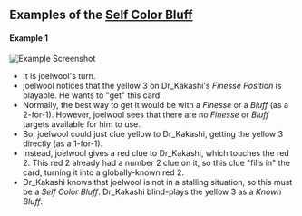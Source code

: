 ## Examples of the [Self Color Bluff](../Reference.md#self-color-bluffs-scb)

#### Example 1

![Example Screenshot](https://user-images.githubusercontent.com/48993588/92130545-b8992b80-edb9-11ea-8c66-0548a248cc0c.png)

- It is joelwool's turn.
- joelwool notices that the yellow 3 on Dr_Kakashi's *Finesse Position* is playable. He wants to "get" this card.
- Normally, the best way to get it would be with a *Finesse* or a *Bluff* (as a 2-for-1). However, joelwool sees that there are no *Finesse* or *Bluff* targets available for him to use.
- So, joelwool could just clue yellow to Dr_Kakashi, getting the yellow 3 directly (as a 1-for-1).
- Instead, joelwool gives a red clue to Dr_Kakashi, which touches the red 2. This red 2 already had a number 2 clue on it, so this clue "fills in" the card, turning it into a globally-known red 2.
- Dr_Kakashi knows that joelwool is not in a stalling situation, so this must be a *Self Color Bluff*. Dr_Kakashi blind-plays the yellow 3 as a *Known Bluff*.
